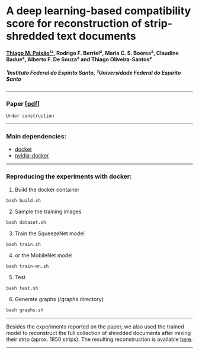 # A deep learning-based compatibility score for reconstruction of strip-shredded text documents

#### [Thiago M. Paixão¹²](http://sites.google.com/site/professorpx), Rodrigo F. Berriel², Maria C. S. Boeres², Claudine Badue², Alberto F. De Souza² and Thiago Oliveira-Santos²
##### ¹Instituto Federal do Espírito Santo, ²Universidade Federal do Espírito Santo

___

### Paper [[pdf](http://ieeexplore.ieee.org)]
```
Under construction
```
___

### Main dependencies:
* [docker](https://docs.docker.com/install/linux/docker-ce/ubuntu/)
* [nvidia-docker](https://github.com/NVIDIA/nvidia-docker)

___

### Reproducing the experiments with docker:
1. Build the docker container
```
bash build.sh
```
2. Sample the training images
```
bash dataset.sh
```
3. Train the SqueezeNet model
```
bash train.sh
```
4. or the MobileNet model
```
bash train-mn.sh
```
5. Test
```
bash test.sh
```
6. Generate graphs (/graphs directory)
```
bash graphs.sh
```

___

Besides the experiments reported on the paper, we also used the trained model to reconstruct the full collection of shredded documents after mixing their strip (aprox. 1850 strips). The resulting reconstruction is available  [here](https://daringfireball.net/projects/markdown/).
___
